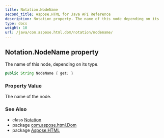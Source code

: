 ```yaml
---
title: Notation.NodeName
second_title: Aspose.HTML for Java API Reference
description: Notation property. The name of this node depending on its type
type: docs
weight: 10
url: /java/com.aspose.html.dom/notation/nodename/
---
```

## Notation.NodeName property

The name of this node, depending on its type.

```java
public String NodeName { get; }
```

### Property Value

The name of the node.

### See Also

* class [Notation](../)
* package [com.aspose.html.Dom](../../notation/)
* package [Aspose.HTML](../../../)
